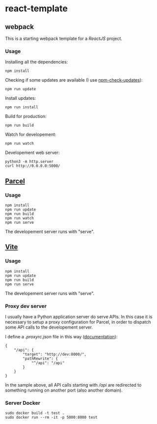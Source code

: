 # react-template

## webpack

This is a starting webpack template for a _ReactJS_ project.

### Usage

Installing all the dependencies:

    npm install

Checking if some updates are available (I use [npm-check-updates](https://github.com/raineorshine/npm-check-updates)):

    npm run update

Install updates:

    npm run install

Build for production:

    npm run build

Watch for developement:

    npm run watch

Developement web server:

    python3 -m http.server
    curl http://0.0.0.0:5000/

## [Parcel](https://parceljs.org/)

### Usage

    npm install
    npm run update
    npm run build
    npm run watch
    npm run serve

The developement server runs with "serve".

## [Vite](https://vitejs.dev/)

### Usage

    npm install
    npm run update
    npm run build
    npm run serve

The developement server runs with "serve".

### Proxy dev server

I usually have a Python application server do serve APIs.
In this case it is necessary to setup a proxy configuration for Parcel, in order to dispatch some API calls to the developement server.

I define a _.proxyrc.json_ file in this way ([documentation](https://parceljs.org/features/development/#api-proxy)):

    {
        "/api": {
            "target": "http://dev:8000/",
            "pathRewrite": {
                "^/api": "/api"
            }
        }
    }

In the sample above, all API calls starting with _/api_ are redirected to something running on another port (also another domain).

### Server Docker

    sudo docker build -t test .
    sudo docker run --rm -it -p 5000:8000 test